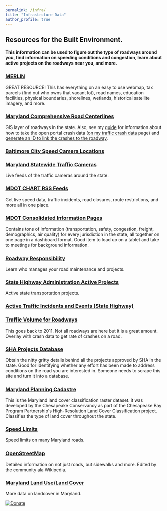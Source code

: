 ```yaml
---
permalink: /infra/
title: "Infrastrcture Data"
author_profile: true
---
```

## Resources for the Built Environment.
#### This information can be used to figure out the type of roadways around you, find information on speeding conditions and congestion, learn about active projects on the roadways near you, and more.

### [MERLIN](https://gisapps.dnr.state.md.us/MERLIN/index.html)
 GREAT RESOURCE! This has everything on an easy to use webmap, tax parcels (find out who owns that vacant lot), road names, education facilities, physical boundaries, shorelines, wetlands, historical satellite imagery, and more. 
### [Maryland Comprehensive Road Centerlines](https://data.imap.maryland.gov/datasets/7d88159091854e55a3e6f237fcd45c1a_0)
GIS layer of roadways in the state. Also, see my [guide](https://docs.google.com/document/d/1STHvhHh65PwbGeCNNunYOYO58hIwqjxNPzAXXWqgJEc/edit?usp=sharing) for information about how to take the open portal crash data ([on my traffic crash data](https://dkt101.github.io/dkt101/markdown/) page) and [generate an ID to link the crashes to the roadway](https://docs.google.com/document/d/1STHvhHh65PwbGeCNNunYOYO58hIwqjxNPzAXXWqgJEc/edit?usp=sharing).
### [Baltimore City Speed Camera Locations](https://data.baltimorecity.gov/Transportation/Fixed-Speed-Cameras/aqgr-xx9h)
### [Maryland Statewide Traffic Cameras](http://data.imap.maryland.gov/datasets/maryland-traffic-cameras-traffic-cameras/data)
Live feeds of the traffic cameras around the state.
### [MDOT CHART RSS Feeds](https://chart.maryland.gov/rss/rssfeeds.asp)
Get live speed data, traffic incidents, road closures, route restrictions, and more all in one place. 
### [MDOT Consolidated Information Pages](https://maryland.maps.arcgis.com/apps/MapSeries/index.html?appid=b0570a13bee64b3aae14e31e51b473d5)
Contains tons of information (transportation, safety, congestion, freight, demographics, air quality) for every jurisdiction in the state, all together on one page in a dashboard format. Good item to load up on a tablet and take to meetings for background information.
### [Roadway Responsibility](https://www.arcgis.com/home/webmap/viewer.html?useExisting=1&layers=00ac3c27a119494aa0da9cc179a40643)
Learn who manages your road maintenance and projects. 
### [State Highway Administration Active Projects](https://www.arcgis.com/home/item.html?id=e36af19d71cb4787916940cb28f04d05) 
Active state transportation projects. 
### [Active Traffic Incidents and Events (State Highway)](https://chart.maryland.gov/incidents/index.php)
### [Traffic Volume for Roadways](https://www.arcgis.com/home/item.html?id=3f4b959826c34480be3e4740e4ee025f) 
This goes back to 2011. Not all roadways are here but it is a great amount. Overlay with crash data to get rate of crashes on a road.
### [SHA Projects Database](http://apps.roads.maryland.gov/WebProjectLifeCycle/ProjectHome.aspx)
Obtain the nitty gritty details behind all the projects approved by SHA in the state. Good for identifying whether any effort has been made to address conditions on the road you are interested in. Someone needs to scrape this site and turn it into a database. 
### [Maryland Planning Cadastre](https://geodata.md.gov/imap/rest/services/PlanningCadastre/MD_HighResolutionLandCover/MapServer)
This is the Maryland land cover classification raster dataset. it was developed by the Chesapeake Conservancy as part of the Chesapeake Bay Program Partnership's High-Resolution Land Cover Classification project. Classifies the type of land cover throughout the state. 
### [Speed Limits](https://data.imap.maryland.gov/datasets/maryland-roadway-posted-speed-limits-roadway-posted-speed-limit-signs/data)
Speed limits on many Maryland roads.
### [OpenStreetMap](https://www.openstreetmap.org/)
Detailed information on not just roads, but sidewalks and more. Edited by the community ala Wikipedia. 
### [Maryland Land Use/Land Cover](http://data.imap.maryland.gov/datasets/maryland-land-use-land-cover-land-use-land-cover-2010 )
More data on landcover in Maryland.

[![Donate](https://img.shields.io/badge/Donate-PayPal-green.svg)](https://www.paypal.com/cgi-bin/webscr?cmd=_s-xclick&hosted_button_id=JNTCNMTCW7PZY)
